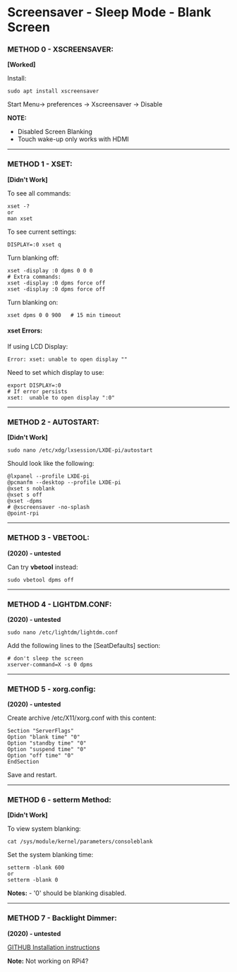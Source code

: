# Screensaver - Sleep Mode - Blank Screen

### METHOD 0 - XSCREENSAVER:
**[Worked]**

Install:

	sudo apt install xscreensaver

Start Menu-> preferences -> Xscreensaver -> Disable

**NOTE:**

* Disabled Screen Blanking 
* Touch wake-up only works with HDMI

---
### METHOD 1 - XSET:

**[Didn't Work]**

To see all commands:

	xset -?
	or
	man xset

To see current settings:

	DISPLAY=:0 xset q

Turn blanking off:

	xset -display :0 dpms 0 0 0
	# Extra commands:
	xset -display :0 dpms force off
	xset -display :0 dpms force off

Turn blanking on:

	xset dpms 0 0 900	# 15 min timeout

#### xset Errors:

If using LCD Display:

	Error: xset: unable to open display ""

Need to set which display to use:

	export DISPLAY=:0
	# If error persists
	xset:  unable to open display ":0"

---
### METHOD 2 - AUTOSTART:

**[Didn't Work]**

	sudo nano /etc/xdg/lxsession/LXDE-pi/autostart

Should look like the following:

	@lxpanel --profile LXDE-pi
	@pcmanfm --desktop --profile LXDE-pi
	@xset s noblank
	@xset s off
	@xset -dpms
	# @xscreensaver -no-splash
	@point-rpi

---
### METHOD 3 - VBETOOL:
**(2020) - untested**

Can try **vbetool** instead:

	sudo vbetool dpms off

---
### METHOD 4 - LIGHTDM.CONF:
**(2020) - untested**

	sudo nano /etc/lightdm/lightdm.conf
	
Add the following lines to the [SeatDefaults] section:

	# don't sleep the screen
	xserver-command=X -s 0 dpms

---
### METHOD 5 - xorg.config:
**(2020) - untested**

Create archive /etc/X11/xorg.conf with this content:

	Section "ServerFlags"
	Option "blank time" "0"
	Option "standby time" "0"
	Option "suspend time" "0"
	Option "off time" "0"
	EndSection

Save and restart.

---
### METHOD 6 - setterm Method:
**[Didn't Work]**

To view system blanking:

	cat /sys/module/kernel/parameters/consoleblank

Set the system blanking time:

	setterm -blank 600
	or
	setterm -blank 0
	
**Notes:**  - '0' should be blanking disabled.

---
### METHOD 7 - Backlight Dimmer:
**(2020) - untested**

[GITHUB Installation instructions](https://github.com/DougieLawson/backlight_dimmer)

**Note:** Not working on RPi4?